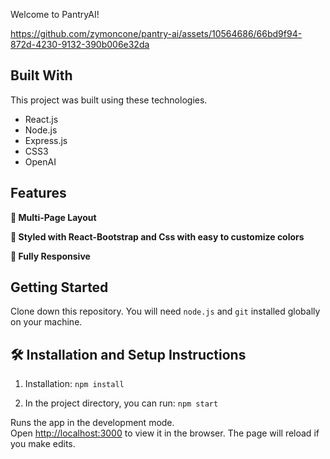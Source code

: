 Welcome to PantryAI! 

https://github.com/zymoncone/pantry-ai/assets/10564686/66bd9f94-872d-4230-9132-390b006e32da

## Built With

This project was built using these technologies.

- React.js
- Node.js
- Express.js
- CSS3
- OpenAI

## Features

**📖 Multi-Page Layout**

**🎨 Styled with React-Bootstrap and Css with easy to customize colors**

**📱 Fully Responsive**

## Getting Started

Clone down this repository. You will need `node.js` and `git` installed globally on your machine.

## 🛠 Installation and Setup Instructions

1. Installation: `npm install`

2. In the project directory, you can run: `npm start`

Runs the app in the development mode.\
Open [http://localhost:3000](http://localhost:3000) to view it in the browser.
The page will reload if you make edits.
